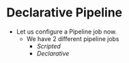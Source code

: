 # Declarative Pipeline

- Let us configure a Pipeline job now.
  - We have 2 different pipeline jobs
    - *Scripted*
    - *Declarative*
